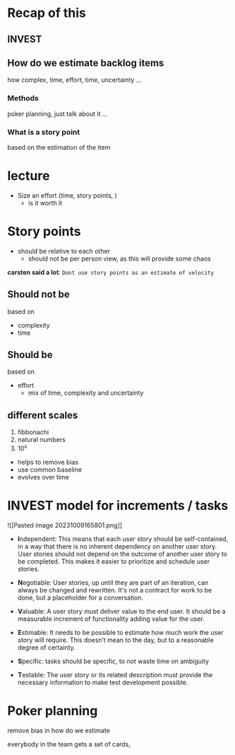 # Recap of this
## INVEST
## How do we estimate backlog items
how complex, time, effort, time, uncertainty ...
### Methods
poker planning, just talk about it ...
### What is a story point
based on the estimation of the item


# lecture
- Size an effort (time, story points, )
	- is it worth it
# Story points
- should be relative to each other
	- should not be per person view, as this will provide some chaos

**carsten said a lot**: `Dont use story points as an estimate of velocity`
## Should not be
based on
- complexity
- time
## Should be
based on
- effort
	- mix of time, complexity and uncertainty
## different scales
1. fibbonachi
2. natural numbers
3. $10^x$

- helps to remove bias
- use common baseline
- evolves over time

# INVEST model for increments / tasks
![[Pasted image 20231009165801.png]]
- **I**ndependent: This means that each user story should be self-contained, in a way that there is no inherent dependency on another user story. User stories should not depend on the outcome of another user story to be completed. This makes it easier to prioritize and schedule user stories.

- **N**egotiable: User stories, up until they are part of an iteration, can always be changed and rewritten. It's not a contract for work to be done, but a placeholder for a conversation.

- **V**aluable: A user story must deliver value to the end user. It should be a measurable increment of functionality adding value for the user.

- **E**stimable: It needs to be possible to estimate how much work the user story will require. This doesn’t mean to the day, but to a reasonable degree of certainty.

- **S**pecific: tasks should be specific, to not waste time on ambiguity

- **T**estable: The user story or its related description must provide the necessary information to make test development possible.
# Poker planning
remove bias in how do we estimate

everybody in the team gets a set of cards, 
